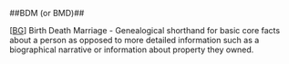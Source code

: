 ##BDM (or BMD)##

\[[BG](SOURCES.md#BG)\] Birth Death Marriage - Genealogical shorthand for basic core facts about a person as opposed to more detailed information such as a biographical narrative or information about property they owned.
